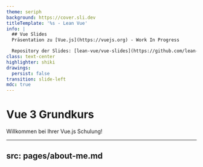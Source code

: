 ```yaml
---
theme: seriph
background: https://cover.sli.dev
titleTemplate: '%s - Lean Vue'
info: |
  ## Vue Slides
  Präsentation zu [Vue.js](https://vuejs.org) - Work In Progress

  Repository der Slides: [lean-vue/vue-slides](https://github.com/lean-vue/vue-slides)
class: text-center
highlighter: shiki
drawings:
  persist: false
transition: slide-left
mdc: true
---
```


# Vue 3 Grundkurs

<div class="opacity-75">
Willkommen bei Ihrer Vue.js Schulung!
</div>

---
src: pages/about-me.md
---